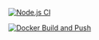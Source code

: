 [![Node.js CI](https://github.com/MichaelAggerholm/node-js-example/actions/workflows/node.js.yml/badge.svg)](https://github.com/MichaelAggerholm/node-js-example/actions/workflows/node.js.yml)


[![Docker Build and Push](https://github.com/MichaelAggerholm/node-js-example/actions/workflows/docker-build.yml/badge.svg)](https://github.com/MichaelAggerholm/node-js-example/actions/workflows/docker-build.yml)